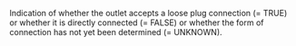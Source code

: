 ﻿Indication of whether the outlet accepts a loose plug connection (= TRUE) or whether it is directly connected (= FALSE) or whether the form of connection has not yet been determined (= UNKNOWN).
